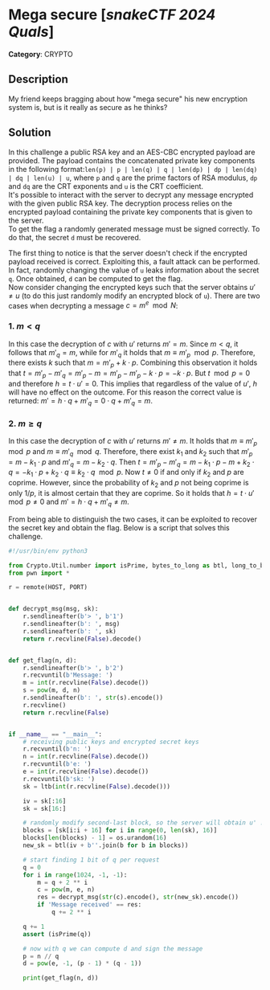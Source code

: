 # Mega secure [_snakeCTF 2024 Quals_]

**Category**: CRYPTO

## Description

My friend keeps bragging about how "mega secure" his new encryption system is, but is it really as secure as he thinks?

## Solution

In this challenge a public RSA key and an AES-CBC encrypted payload are provided. The payload contains the concatenated private key components in the following format:`len(p) | p | len(q) | q | len(dp) | dp | len(dq) | dq | len(u) | u`, where `p` and `q` are the prime factors of RSA modulus, `dp` and `dq` are the CRT exponents and `u` is the CRT coefficient.\
It's possible to interact with the server to decrypt any message encrypted with the given public RSA key. The decryption process relies on the encrypted payload containing the private key components that is given to the server.\
To get the flag a randomly generated message must be signed correctly. To do that, the secret `d` must be recovered.

The first thing to notice is that the server doesn't check if the encrypted payload received is correct. Exploiting this, a fault attack can be performed. In fact, randomly changing the value of `u` leaks information about the secret `q`. Once obtained, `d` can be computed to get the flag.\
Now consider changing the encrypted keys such that the server obtains $u' \neq u$ (to do this just randomly modify an encrypted block of `u`). There are two cases when decrypting a message $c = m^e \mod N$:

### 1. $m < q$

In this case the decryption of $c$ with $u'$ returns $m' = m$. Since $m < q$, it follows that $m'_q = m$, while for $m'_q$ it holds that $m \equiv m'_p \mod p$. Therefore, there exists $k$ such that $m = m'_p + k \cdot p$. Combining this observation it holds that $t = m'_p - m'_q = m'_p - m = m'_p - m'_p - k \cdot p = - k \cdot p$. But $t \mod p = 0$ and therefore $h = t \cdot u' = 0$. This implies that regardless of the value of $u',$ $h$ will have no effect on the outcome. For this reason the correct value is returned: $m' = h \cdot q + m'_q = 0 \cdot q + m'_q = m$.

### 2. $m \geq q$

In this case the decryption of $c$ with $u'$ returns $m' \neq m$. It holds that $m \equiv m'_p \mod p$ and $m \equiv m'_q \mod q$. Therefore, there exist $k_1$ and $k_2$ such that $m'_p = m - k_1 \cdot p$ and $m'_q = m - k_2 \cdot q$. Then $t = m'_p - m'_q = m - k_1 \cdot p - m + k_2 \cdot q = - k_1 \cdot p + k_2 \cdot q \equiv k_2 \cdot q \mod p$. Now $t \neq 0$ if and only if $k_2$ and $p$ are coprime. However, since the probability of $k_2$ and $p$ not being coprime is only $1 / p$, it is almost certain that they are coprime. So it holds that $h = t \cdot u' \mod p \neq 0$ and $m' = h \cdot q + m'_q \neq m$.

From being able to distinguish the two cases, it can be exploited to recover the secret key and obtain the flag. Below is a script that solves this challenge.

```python
#!/usr/bin/env python3

from Crypto.Util.number import isPrime, bytes_to_long as btl, long_to_bytes as ltb
from pwn import *

r = remote(HOST, PORT)


def decrypt_msg(msg, sk):
    r.sendlineafter(b'> ', b'1')
    r.sendlineafter(b': ', msg)
    r.sendlineafter(b': ', sk)
    return r.recvline(False).decode()


def get_flag(n, d):
    r.sendlineafter(b'> ', b'2')
    r.recvuntil(b'Message: ')
    m = int(r.recvline(False).decode())
    s = pow(m, d, n)
    r.sendlineafter(b': ', str(s).encode())
    r.recvline()
    return r.recvline(False)


if __name__ == "__main__":
    # receiving public keys and encrypted secret keys
    r.recvuntil(b'n: ')
    n = int(r.recvline(False).decode())
    r.recvuntil(b'e: ')
    e = int(r.recvline(False).decode())
    r.recvuntil(b'sk: ')
    sk = ltb(int(r.recvline(False).decode()))

    iv = sk[:16]
    sk = sk[16:]

    # randomly modify second-last block, so the server will obtain u' != u
    blocks = [sk[i:i + 16] for i in range(0, len(sk), 16)]
    blocks[len(blocks) - 1] = os.urandom(16)
    new_sk = btl(iv + b''.join(b for b in blocks))

    # start finding 1 bit of q per request
    q = 0
    for i in range(1024, -1, -1):
        m = q + 2 ** i
        c = pow(m, e, n)
        res = decrypt_msg(str(c).encode(), str(new_sk).encode())
        if 'Message received' == res:
            q += 2 ** i

    q += 1
    assert (isPrime(q))

    # now with q we can compute d and sign the message
    p = n // q
    d = pow(e, -1, (p - 1) * (q - 1))

    print(get_flag(n, d))
```
